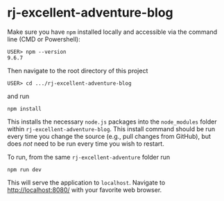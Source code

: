 # rj-excellent-adventure-blog

Make sure you have `npm` installed locally and accessible via the command line (CMD or Powershell):
```
USER> npm --version
9.6.7
```

Then navigate to the root directory of this project
```
USER> cd .../rj-excellent-adventure-blog
```

and run
```
npm install
```

This installs the necessary `node.js` packages into the `node_modules` folder within `rj-excellent-adventure-blog`.
This install command should be run every time you change the source (e.g., pull changes from GitHub), but does *not* need to be run every time you wish to restart.

To run, from the same `rj-excellent-adventure` folder run
```
npm run dev
```
This will serve the application to `localhost`. Navigate to [http://localhost:8080/](http://localhost:8080/) with your favorite web browser.